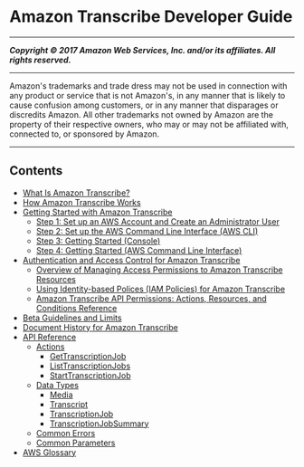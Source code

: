 # Amazon Transcribe Developer Guide

-----
*****Copyright &copy; 2017 Amazon Web Services, Inc. and/or its affiliates. All rights reserved.*****

-----
Amazon's trademarks and trade dress may not be used in 
     connection with any product or service that is not Amazon's, 
     in any manner that is likely to cause confusion among customers, 
     or in any manner that disparages or discredits Amazon. All other 
     trademarks not owned by Amazon are the property of their respective
     owners, who may or may not be affiliated with, connected to, or 
     sponsored by Amazon.

-----
## Contents
+ [What Is Amazon Transcribe?](what-is-transcribe.md)
+ [How Amazon Transcribe Works](how-it-works.md)
+ [Getting Started with Amazon Transcribe](getting-started.md)
   + [Step 1: Set up an AWS Account and Create an Administrator User](setting-up-asc.md)
   + [Step 2: Set up the AWS Command Line Interface (AWS CLI)](setup-asc-awscli.md)
   + [Step 3: Getting Started (Console)](getting-started-asc-console.md)
   + [Step 4: Getting Started (AWS Command Line Interface)](getting-started-asc-api.md)
+ [Authentication and Access Control for Amazon Transcribe](auth-and-access-control.md)
   + [Overview of Managing Access Permissions to Amazon Transcribe Resources](access-control-overview.md)
   + [Using Identity-based Polices (IAM Policies) for Amazon Transcribe](access-control-managing-permissions.md)
   + [Amazon Transcribe API Permissions: Actions, Resources, and Conditions Reference](asc-api-permissions-ref.md)
+ [Beta Guidelines and Limits](limits-guidelines.md)
+ [Document History for Amazon Transcribe](doc-history.md)
+ [API Reference](API_Reference.md)
   + [Actions](API_Operations.md)
      + [GetTranscriptionJob](API_GetTranscriptionJob.md)
      + [ListTranscriptionJobs](API_ListTranscriptionJobs.md)
      + [StartTranscriptionJob](API_StartTranscriptionJob.md)
   + [Data Types](API_Types.md)
      + [Media](API_Media.md)
      + [Transcript](API_Transcript.md)
      + [TranscriptionJob](API_TranscriptionJob.md)
      + [TranscriptionJobSummary](API_TranscriptionJobSummary.md)
   + [Common Errors](CommonErrors.md)
   + [Common Parameters](CommonParameters.md)
+ [AWS Glossary](glossary.md)